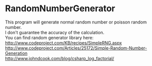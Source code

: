 # RandomNumberGenerator
This program will generate normal random number or poisson random number. <br>
I don't guarantee the accuracy of the calculation.<br>
You can find random generator library here:<br>
http://www.codeproject.com/KB/recipes/SimpleRNG.aspx<br>
http://www.codeproject.com/Articles/25172/Simple-Random-Number-Generation<br>
http://www.johndcook.com/blog/csharp_log_factorial/
